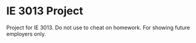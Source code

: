# IE 3013 Project
 Project for IE 3013. Do not use to cheat on homework. For showing future employers only.
